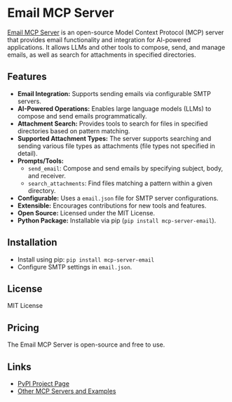 # Email MCP Server

[Email MCP Server](https://pypi.org/project/mcp-server-email/) is an open-source Model Context Protocol (MCP) server that provides email functionality and integration for AI-powered applications. It allows LLMs and other tools to compose, send, and manage emails, as well as search for attachments in specified directories.

## Features
- **Email Integration:** Supports sending emails via configurable SMTP servers.
- **AI-Powered Operations:** Enables large language models (LLMs) to compose and send emails programmatically.
- **Attachment Search:** Provides tools to search for files in specified directories based on pattern matching.
- **Supported Attachment Types:** The server supports searching and sending various file types as attachments (file types not specified in detail).
- **Prompts/Tools:**
  - `send_email`: Compose and send emails by specifying subject, body, and receiver.
  - `search_attachments`: Find files matching a pattern within a given directory.
- **Configurable:** Uses a `email.json` file for SMTP server configurations.
- **Extensible:** Encourages contributions for new tools and features.
- **Open Source:** Licensed under the MIT License.
- **Python Package:** Installable via pip (`pip install mcp-server-email`).

## Installation
- Install using pip: `pip install mcp-server-email`
- Configure SMTP settings in `email.json`.

## License
MIT License

## Pricing
The Email MCP Server is open-source and free to use.

## Links
- [PyPI Project Page](https://pypi.org/project/mcp-server-email/)
- [Other MCP Servers and Examples](https://github.com/modelcontextprotocol/servers)